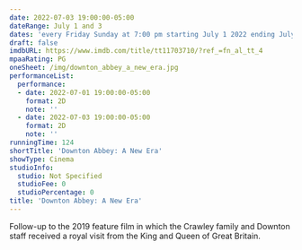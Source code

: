 ```yaml
---
date: 2022-07-03 19:00:00-05:00
dateRange: July 1 and 3
dates: 'every Friday Sunday at 7:00 pm starting July 1 2022 ending July 3 2022 '
draft: false
imdbURL: https://www.imdb.com/title/tt11703710/?ref_=fn_al_tt_4
mpaaRating: PG
oneSheet: /img/downton_abbey_a_new_era.jpg
performanceList:
  performance:
  - date: 2022-07-01 19:00:00-05:00
    format: 2D
    note: ''
  - date: 2022-07-03 19:00:00-05:00
    format: 2D
    note: ''
runningTime: 124
shortTitle: 'Downton Abbey: A New Era'
showType: Cinema
studioInfo:
  studio: Not Specified
  studioFee: 0
  studioPercentage: 0
title: 'Downton Abbey: A New Era'
---
```


Follow-up to the 2019 feature film in which the Crawley family and Downton staff received a royal visit from the King and Queen of Great Britain.